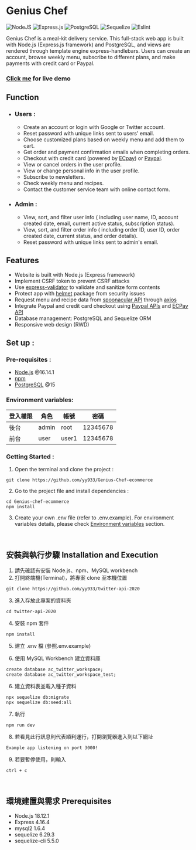 # Genius Chef 
![NodeJS](https://img.shields.io/badge/node.js-6DA55F?style=for-the-badge&logo=node.js&logoColor=white)
![Express.js](https://img.shields.io/badge/express.js-%23404d59.svg?style=for-the-badge&logo=express&logoColor=%2361DAFB)
![PostgreSQL](https://img.shields.io/badge/PostgreSQL-316192?style=for-the-badge&logo=postgresql&logoColor=white
)
![Sequelize](https://img.shields.io/badge/Sequelize-52B0E7?style=for-the-badge&logo=Sequelize&logoColor=white)
![Eslint](https://img.shields.io/badge/eslint-3A33D1?style=for-the-badge&logo=eslint&logoColor=white
)

Genius Chef is a meal-kit delivery service. This full-stack web app is built with Node.js (Express.js framework) and PostgreSQL, and views are rendered through template engine express-handlebars. Users can create an account, browse weekly menu, subscribe to different plans, and make payments with credit card or Paypal.

### [Click me](https://genius-chef.onrender.com/) for live demo 

## Function
* ### Users :
  - Create an account or login with Google or Twitter account.
  - Reset password with unique links sent to users' email.
  - Choose customized plans based on weekly menu and add them to cart.
  - Get order and payment confirmation emails when completing orders.
  - Checkout with credit card (powered by [ECpay](https://www.ecpay.com.tw/Intro/Ecpay_en)) or [Paypal](https://www.paypal.com/).
  - View or cancel orders in the user profile.
  - View or change personal info in the user profile.
  - Subscribe to newsletters.
  - Check weekly menu and recipes.
  - Contact the customer service team with online contact form.
* ### Admin :
  - View, sort, and filter user info ( including user name, ID, account created date, email, current active status, subscription status).
  - View, sort, and filter order info ( including  order ID, user ID, order created date, current status, and order details).
  - Reset password with unique links sent to admin's email.

## Features
* Website is built with Node.js (Express framework)
* Implement CSRF token to prevent CSRF attacks
* Use [express-validator](https://express-validator.github.io/docs) to validate and sanitize form contents
* Protect app with [helmet](https://helmetjs.github.io/) package from security issues
* Request menu and recipe data from [spoonacular API](https://spoonacular.com/food-api) through [axios](https://www.npmjs.com/package/axios)
* Integrate Paypal and credit card checkout using [Paypal APIs](https://developer.paypal.com/api/rest/) and [ECPay API](https://developers.ecpay.com.tw/?p=2509) 
* Database management: PostgreSQL and Sequelize ORM 
* Responsive web design (RWD)

## Set up :
### Pre-requisites :
* [Node.js](https://nodejs.org/en/download/package-manager) @16.14.1
* [npm](https://www.npmjs.com/)
* [PostgreSQL](https://www.postgresql.org/download/) @15

### Environment variables:
| 登入權限  | 角色  | 帳號  | 密碼 |
| ------------- | ------------- | ------------- |:-------------:|
| 後台      | admin      | root      | 12345678     |
| 前台      | user      | user1      | 12345678     |

### Getting Started :
1. Open the terminal and clone the project :
```
git clone https://github.com/yy933/Genius-Chef-ecommerce
```
2. Go to the project file and install dependencies :
```
cd Genius-chef-ecommerce
npm install
```
3. Create your own .env file (refer to .env.example). For environment variables details, please check [Environment variables](#environment-variables) section. 





<br/>

## 安裝與執行步驟 Installation and Execution
1. 請先確認有安裝 Node.js、npm、MySQL workbench
2. 打開終端機(Terminal)，將專案 clone 至本機位置

```
git clone https://github.com/yy933/twitter-api-2020
```
3. 進入存放此專案的資料夾

```
cd twitter-api-2020
```
4. 安裝 npm 套件

```
npm install
```
5. 建立 .env 檔 (參照.env.example)


6. 使用 MySQL Workbench 建立資料庫

```
create database ac_twitter_workspace;
create database ac_twitter_workspace_test;
```

6. 建立資料表並載入種子資料

```
npx sequelize db:migrate
npx sequelize db:seed:all
```
7. 執行

```
npm run dev
```
8. 若看見此行訊息則代表順利運行，打開瀏覽器進入到以下網址

```
Example app listening on port 3000!
```
9. 若要暫停使用，則輸入

```
ctrl + c
```
<br/>

## 環境建置與需求 Prerequisites

* Node.js 18.12.1
* Express 4.16.4
* mysql2 1.6.4
* sequelize 6.29.3
* sequelize-cli 5.5.0


